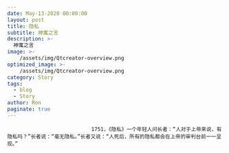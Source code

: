 ```yaml
---
date: May-13-2020 00:00:00
layout: post
title: 隐私
subtitle: 神寓之言
description: >-
  神寓之言
image: >-
    /assets/img/Qtcreator-overview.png
optimized_image: >-
    /assets/img/Qtcreator-overview.png
category: Story
tags:
  - blog
  - Story
author: Ron
paginate: true
---
```


							　　1751，《隐私》一个年轻人问长者：“人对于上帝来说，有隐私吗？”长者说：“毫无隐私。”长者又说：“人死后，所有的隐私都会在上帝的审判台前一一呈现。”
							
							
						